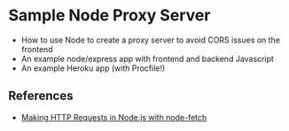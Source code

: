 


# Sample Node Proxy Server

- How to use Node to create a proxy server to avoid CORS issues on the frontend
- An example node/express app with frontend and backend Javascript
- An example Heroku app (with Procfile!)



## References

- [Making HTTP Requests in Node.js with node-fetch](https://stackabuse.com/making-http-requests-in-node-js-with-node-fetch/)
